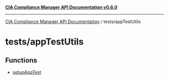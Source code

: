 [**CIA Compliance Manager API Documentation v0.6.0**](../../README.md)

***

[CIA Compliance Manager API Documentation](../../modules.md) / tests/appTestUtils

# tests/appTestUtils

## Functions

- [setupAppTest](functions/setupAppTest.md)
